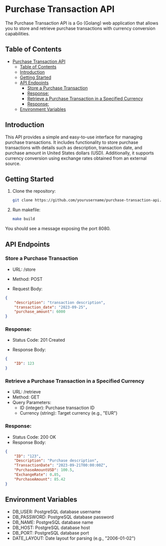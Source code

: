 # Purchase Transaction API

The Purchase Transaction API is a Go (Golang) web application that allows you to store and retrieve purchase transactions with currency conversion capabilities.

## Table of Contents

-   [Purchase Transaction API](#purchase-transaction-api)
    -   [Table of Contents](#table-of-contents)
    -   [Introduction](#introduction)
    -   [Getting Started](#getting-started)
    -   [API Endpoints](#api-endpoints)
        -   [Store a Purchase Transaction](#store-a-purchase-transaction)
        -   [Response:](#response)
        -   [Retrieve a Purchase Transaction in a Specified Currency](#retrieve-a-purchase-transaction-in-a-specified-currency)
        -   [Response:](#response-1)
    -   [Environment Variables](#environment-variables)

## Introduction

This API provides a simple and easy-to-use interface for managing purchase transactions. It includes functionality to store purchase transactions with details such as description, transaction date, and purchase amount in United States dollars (USD). Additionally, it supports currency conversion using exchange rates obtained from an external source.

## Getting Started

1. Clone the repository:

    ```bash
    git clone https://github.com/yourusername/purchase-transaction-api.git
    ```

2. Run makefile:
    ```bash
    make build
    ```

You should see a message exposing the port 8080.

## API Endpoints

### Store a Purchase Transaction

-   URL: /store

-   Method: POST

-   Request Body:

```json
{
	"description": "transaction description",
	"transaction_date": "2023-09-25",
	"purchase_amount": 6000
}
```

### Response:

-   Status Code: 201 Created

-   Response Body:

```json
{
	"ID": 123
}
```

### Retrieve a Purchase Transaction in a Specified Currency

-   URL: /retrieve
-   Method: GET
-   Query Parameters:
    -   ID (integer): Purchase transaction ID
    -   Currency (string): Target currency (e.g., "EUR")

### Response:

-   Status Code: 200 OK
-   Response Body:

```json
{
	"ID": "123",
	"Description": "Purchase description",
	"TransactionDate": "2023-09-21T00:00:00Z",
	"PurchaseAmountUSD": 100.5,
	"ExchangeRate": 0.85,
	"PurchaseAmount": 85.42
}
```

## Environment Variables

-   DB_USER: PostgreSQL database username
-   DB_PASSWORD: PostgreSQL database password
-   DB_NAME: PostgreSQL database name
-   DB_HOST: PostgreSQL database host
-   DB_PORT: PostgreSQL database port
-   DATE_LAYOUT: Date layout for parsing (e.g., "2006-01-02")
